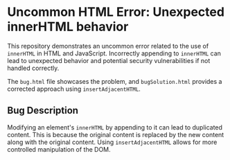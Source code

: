 # Uncommon HTML Error: Unexpected innerHTML behavior

This repository demonstrates an uncommon error related to the use of `innerHTML` in HTML and JavaScript.  Incorrectly appending to `innerHTML` can lead to unexpected behavior and potential security vulnerabilities if not handled correctly.

The `bug.html` file showcases the problem, and `bugSolution.html` provides a corrected approach using `insertAdjacentHTML`.

## Bug Description
Modifying an element's `innerHTML` by appending to it can lead to duplicated content. This is because the original content is replaced by the new content along with the original content.  Using `insertAdjacentHTML` allows for more controlled manipulation of the DOM.